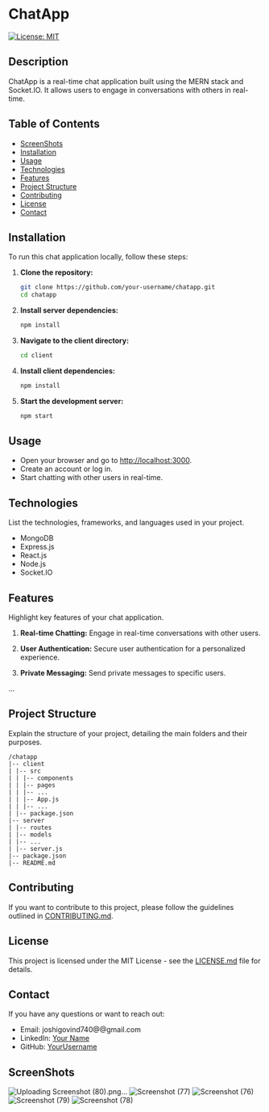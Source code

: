 # ChatApp

[![License: MIT](https://img.shields.io/badge/License-MIT-blue.svg)](https://opensource.org/licenses/MIT)

## Description

ChatApp is a real-time chat application built using the MERN stack and Socket.IO. It allows users to engage in conversations with others in real-time.

## Table of Contents
- [ScreenShots](#screenshots)
- [Installation](#installation)
- [Usage](#usage)
- [Technologies](#technologies)
- [Features](#features)
- [Project Structure](#project-structure)
- [Contributing](#contributing)
- [License](#license)
- [Contact](#contact)

## Installation

To run this chat application locally, follow these steps:

1. **Clone the repository:**
    ```bash
    git clone https://github.com/your-username/chatapp.git
    cd chatapp
    ```

2. **Install server dependencies:**
    ```bash
    npm install
    ```

3. **Navigate to the client directory:**
    ```bash
    cd client
    ```

4. **Install client dependencies:**
    ```bash
    npm install
    ```

5. **Start the development server:**
    ```bash
    npm start
    ```

## Usage

- Open your browser and go to [http://localhost:3000](http://localhost:3000).
- Create an account or log in.
- Start chatting with other users in real-time.

## Technologies

List the technologies, frameworks, and languages used in your project.

- MongoDB
- Express.js
- React.js
- Node.js
- Socket.IO

## Features

Highlight key features of your chat application.

1. **Real-time Chatting:**
    Engage in real-time conversations with other users.

2. **User Authentication:**
    Secure user authentication for a personalized experience.

3. **Private Messaging:**
    Send private messages to specific users.

...

## Project Structure

Explain the structure of your project, detailing the main folders and their purposes.

```
/chatapp
|-- client
| |-- src
| | |-- components
| | |-- pages
| | |-- ...
| | |-- App.js
| | |-- ...
| |-- package.json
|-- server
| |-- routes
| |-- models
| |-- ...
| |-- server.js
|-- package.json
|-- README.md

```


## Contributing

If you want to contribute to this project, please follow the guidelines outlined in [CONTRIBUTING.md](CONTRIBUTING.md).

## License

This project is licensed under the MIT License - see the [LICENSE.md](LICENSE.md) file for details.

## Contact

If you have any questions or want to reach out:

- Email: joshigovind740@@gmail.com
- LinkedIn: [Your Name](https://www.linkedin.com/in/iamgovindp/)
- GitHub: [YourUsername](https://github.com/govindjoshi9)
  
## ScreenShots
![Uploading Screenshot (80).png…]()
![Screenshot (77)](https://github.com/govindjoshi9/ChatApp/assets/79787938/f7153ea1-b30a-4ece-9df3-c321f89611d6)
![Screenshot (76)](https://github.com/govindjoshi9/ChatApp/assets/79787938/0fa50241-6351-4e63-b9ab-e85d75d365e7)
![Screenshot (79)](https://github.com/govindjoshi9/ChatApp/assets/79787938/072ea7de-b93b-4e6d-981c-7124ccf68c4e)
![Screenshot (78)](https://github.com/govindjoshi9/ChatApp/assets/79787938/383bb9c3-394e-4da1-8960-2deac6c5e6a3)


